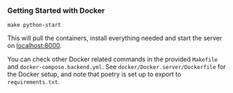 ### Getting Started with Docker

```console
make python-start
```

This will pull the containers, install everything needed and start the server on [localhost:8000](http://localhost:8000).

You can check other Docker related commands in the provided `Makefile` and `docker-compose.backend.yml`. See `docker/Docker.server/Dockerfile` for the Docker setup, and note that poetry is set up to export to `requirements.txt`.